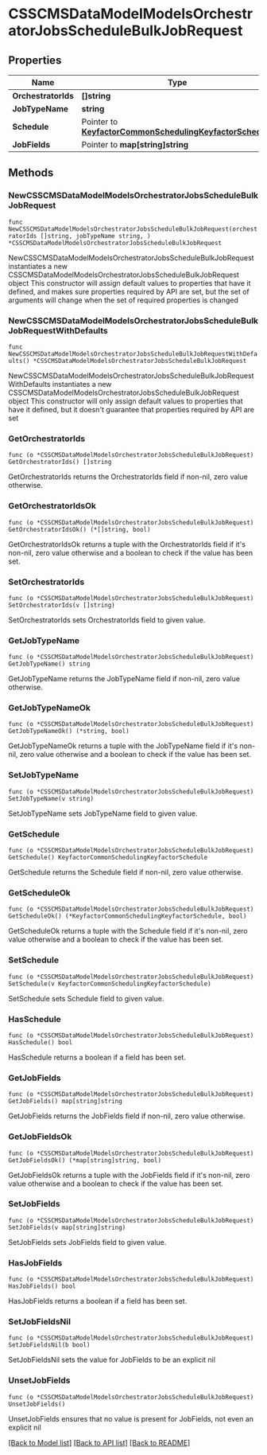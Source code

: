 # CSSCMSDataModelModelsOrchestratorJobsScheduleBulkJobRequest

## Properties

Name | Type | Description | Notes
------------ | ------------- | ------------- | -------------
**OrchestratorIds** | **[]string** |  | 
**JobTypeName** | **string** |  | 
**Schedule** | Pointer to [**KeyfactorCommonSchedulingKeyfactorSchedule**](KeyfactorCommonSchedulingKeyfactorSchedule.md) |  | [optional] 
**JobFields** | Pointer to **map[string]string** |  | [optional] 

## Methods

### NewCSSCMSDataModelModelsOrchestratorJobsScheduleBulkJobRequest

`func NewCSSCMSDataModelModelsOrchestratorJobsScheduleBulkJobRequest(orchestratorIds []string, jobTypeName string, ) *CSSCMSDataModelModelsOrchestratorJobsScheduleBulkJobRequest`

NewCSSCMSDataModelModelsOrchestratorJobsScheduleBulkJobRequest instantiates a new CSSCMSDataModelModelsOrchestratorJobsScheduleBulkJobRequest object
This constructor will assign default values to properties that have it defined,
and makes sure properties required by API are set, but the set of arguments
will change when the set of required properties is changed

### NewCSSCMSDataModelModelsOrchestratorJobsScheduleBulkJobRequestWithDefaults

`func NewCSSCMSDataModelModelsOrchestratorJobsScheduleBulkJobRequestWithDefaults() *CSSCMSDataModelModelsOrchestratorJobsScheduleBulkJobRequest`

NewCSSCMSDataModelModelsOrchestratorJobsScheduleBulkJobRequestWithDefaults instantiates a new CSSCMSDataModelModelsOrchestratorJobsScheduleBulkJobRequest object
This constructor will only assign default values to properties that have it defined,
but it doesn't guarantee that properties required by API are set

### GetOrchestratorIds

`func (o *CSSCMSDataModelModelsOrchestratorJobsScheduleBulkJobRequest) GetOrchestratorIds() []string`

GetOrchestratorIds returns the OrchestratorIds field if non-nil, zero value otherwise.

### GetOrchestratorIdsOk

`func (o *CSSCMSDataModelModelsOrchestratorJobsScheduleBulkJobRequest) GetOrchestratorIdsOk() (*[]string, bool)`

GetOrchestratorIdsOk returns a tuple with the OrchestratorIds field if it's non-nil, zero value otherwise
and a boolean to check if the value has been set.

### SetOrchestratorIds

`func (o *CSSCMSDataModelModelsOrchestratorJobsScheduleBulkJobRequest) SetOrchestratorIds(v []string)`

SetOrchestratorIds sets OrchestratorIds field to given value.


### GetJobTypeName

`func (o *CSSCMSDataModelModelsOrchestratorJobsScheduleBulkJobRequest) GetJobTypeName() string`

GetJobTypeName returns the JobTypeName field if non-nil, zero value otherwise.

### GetJobTypeNameOk

`func (o *CSSCMSDataModelModelsOrchestratorJobsScheduleBulkJobRequest) GetJobTypeNameOk() (*string, bool)`

GetJobTypeNameOk returns a tuple with the JobTypeName field if it's non-nil, zero value otherwise
and a boolean to check if the value has been set.

### SetJobTypeName

`func (o *CSSCMSDataModelModelsOrchestratorJobsScheduleBulkJobRequest) SetJobTypeName(v string)`

SetJobTypeName sets JobTypeName field to given value.


### GetSchedule

`func (o *CSSCMSDataModelModelsOrchestratorJobsScheduleBulkJobRequest) GetSchedule() KeyfactorCommonSchedulingKeyfactorSchedule`

GetSchedule returns the Schedule field if non-nil, zero value otherwise.

### GetScheduleOk

`func (o *CSSCMSDataModelModelsOrchestratorJobsScheduleBulkJobRequest) GetScheduleOk() (*KeyfactorCommonSchedulingKeyfactorSchedule, bool)`

GetScheduleOk returns a tuple with the Schedule field if it's non-nil, zero value otherwise
and a boolean to check if the value has been set.

### SetSchedule

`func (o *CSSCMSDataModelModelsOrchestratorJobsScheduleBulkJobRequest) SetSchedule(v KeyfactorCommonSchedulingKeyfactorSchedule)`

SetSchedule sets Schedule field to given value.

### HasSchedule

`func (o *CSSCMSDataModelModelsOrchestratorJobsScheduleBulkJobRequest) HasSchedule() bool`

HasSchedule returns a boolean if a field has been set.

### GetJobFields

`func (o *CSSCMSDataModelModelsOrchestratorJobsScheduleBulkJobRequest) GetJobFields() map[string]string`

GetJobFields returns the JobFields field if non-nil, zero value otherwise.

### GetJobFieldsOk

`func (o *CSSCMSDataModelModelsOrchestratorJobsScheduleBulkJobRequest) GetJobFieldsOk() (*map[string]string, bool)`

GetJobFieldsOk returns a tuple with the JobFields field if it's non-nil, zero value otherwise
and a boolean to check if the value has been set.

### SetJobFields

`func (o *CSSCMSDataModelModelsOrchestratorJobsScheduleBulkJobRequest) SetJobFields(v map[string]string)`

SetJobFields sets JobFields field to given value.

### HasJobFields

`func (o *CSSCMSDataModelModelsOrchestratorJobsScheduleBulkJobRequest) HasJobFields() bool`

HasJobFields returns a boolean if a field has been set.

### SetJobFieldsNil

`func (o *CSSCMSDataModelModelsOrchestratorJobsScheduleBulkJobRequest) SetJobFieldsNil(b bool)`

 SetJobFieldsNil sets the value for JobFields to be an explicit nil

### UnsetJobFields
`func (o *CSSCMSDataModelModelsOrchestratorJobsScheduleBulkJobRequest) UnsetJobFields()`

UnsetJobFields ensures that no value is present for JobFields, not even an explicit nil

[[Back to Model list]](../README.md#documentation-for-models) [[Back to API list]](../README.md#documentation-for-api-endpoints) [[Back to README]](../README.md)


